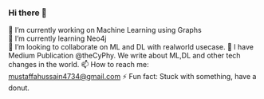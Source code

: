 ### Hi there 👋
🔭 I’m currently working on Machine Learning using Graphs <br>
🌱 I’m currently learning Neo4j <br>
👯 I’m looking to collaborate on ML and DL with realworld usecase.
💬 I have Medium Publication @theCyPhy. We write about ML,DL and other tech changes in the world.
📫 How to reach me: mustaffahussain4734@gmail.com
⚡ Fun fact: Stuck with something, have a donut.

<!--
**mustaffa-hussain/mustaffa-hussain** is a ✨ _special_ ✨ repository because its `README.md` (this file) appears on your GitHub profile.

Here are some ideas to get you started:

- 🔭 I’m currently working on ...
- 🌱 I’m currently learning ...
- 👯 I’m looking to collaborate on ...
- 🤔 I’m looking for help with ...
- 💬 Ask me about ...
- 📫 How to reach me: ...
- 😄 Pronouns: ...
- ⚡ Fun fact: ...
-->
